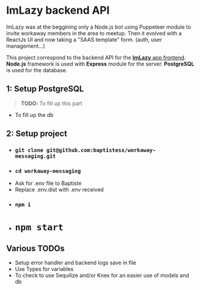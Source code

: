 # ImLazy backend API

ImLazy was at the beggining only a Node.js bot using Puppeteer module to invite workaway members in the area to meetup.
Then it evolved with a ReactJs UI and now taking a "SAAS template" form. (auth, user management...)

This project correspond to the backend API for the [**ImLazy** app frontend](https://github.com/baptistesx/im-lazy-frontend).
**Node.js** framework is used with **Express** module for the server.
**PostgreSQL** is used for the database.

## 1: Setup PostgreSQL

> **TODO:** To fill up this part
- To fill up the db

## 2: Setup project

- ### `git clone git@github.com:baptistesx/workaway-messaging.git`
- ### `cd workaway-messaging`
- Ask for .env file to Baptiste
- Replace .env.dist with .env received
- ### `npm i`
- # `npm start`

## Various TODOs

- Setup error handler and backend logs save in file
- Use Types for variables
- To check to use Sequilize and/or Knex for an easier use of models and db
